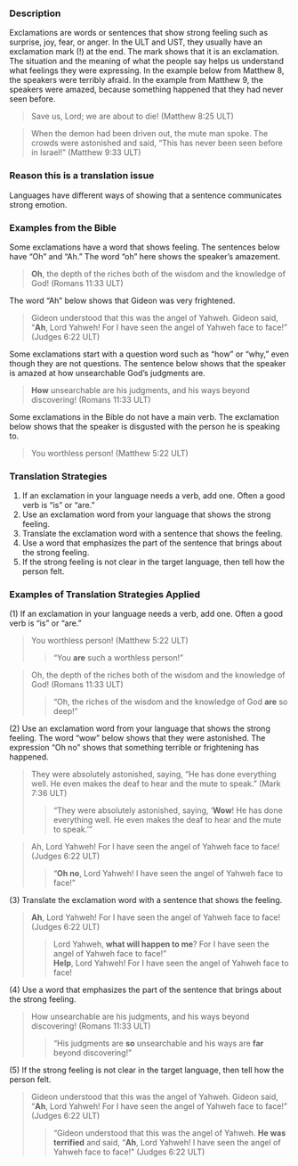 
### Description

Exclamations are words or sentences that show strong feeling such as surprise, joy, fear, or anger. In the ULT and UST, they usually have an exclamation mark (!) at the end. The mark shows that it is an exclamation. The situation and the meaning of what the people say helps us understand what feelings they were expressing. In the example below from Matthew 8, the speakers were terribly afraid. In the example from Matthew 9, the speakers were amazed, because something happened that they had never seen before.

> Save us, Lord; we are about to die! (Matthew 8:25 ULT)


> When the demon had been driven out, the mute man spoke. The crowds were astonished and said, “This has never been seen before in Israel!”  (Matthew 9:33 ULT)

### Reason this is a translation issue

Languages have different ways of showing that a sentence communicates strong emotion.

### Examples from the Bible

Some exclamations have a word that shows feeling. The sentences below have “Oh” and “Ah.” The word “oh” here shows the speaker’s amazement.

> **Oh**, the depth of the riches both of the wisdom and the knowledge of God! (Romans 11:33 ULT)

The word “Ah” below shows that Gideon was very frightened.
> Gideon understood that this was the angel of Yahweh. Gideon said, “**Ah**, Lord Yahweh! For I have seen the angel of Yahweh face to face!” (Judges 6:22 ULT)

Some exclamations start with a question word such as “how” or “why,” even though they are not questions. The sentence below shows that the speaker is amazed at how unsearchable God’s judgments are.

> **How** unsearchable are his judgments, and his ways beyond discovering! (Romans 11:33 ULT)

Some exclamations in the Bible do not have a main verb. The exclamation below shows that the speaker is disgusted with the person he is speaking to.

> You worthless person! (Matthew 5:22 ULT)

### Translation Strategies

1. If an exclamation in your language needs a verb, add one. Often a good verb is “is” or “are.”
1. Use an exclamation word from your language that shows the strong feeling.
1. Translate the exclamation word with a sentence that shows the feeling.
1. Use a word that emphasizes the part of the sentence that brings about the strong feeling.
1. If the strong feeling is not clear in the target language, then tell how the person felt.

### Examples of Translation Strategies Applied

(1) If an exclamation in your language needs a verb, add one. Often a good verb is “is” or “are.”

> You worthless person! (Matthew 5:22 ULT)  
>> “You **are** such a worthless person!”
  
> Oh, the depth of the riches both of the wisdom and the knowledge of God! (Romans 11:33 ULT)  
>> “Oh, the riches of the wisdom and the knowledge of God **are** so deep!”

(2) Use an exclamation word from your language that shows the strong feeling. The word “wow” below shows that they were astonished. The expression “Oh no” shows that something terrible or frightening has happened.

> They were absolutely astonished, saying, “He has done everything well. He even makes the deaf to hear and the mute to speak.” (Mark 7:36 ULT)  
>> “They were absolutely astonished, saying, ‘**Wow**! He has done everything well. He even makes the deaf to hear and the mute to speak.’”
  
> Ah, Lord Yahweh! For I have seen the angel of Yahweh face to face! (Judges 6:22 ULT)  
>> “**Oh no**, Lord Yahweh! I have seen the angel of Yahweh face to face!”

(3) Translate the exclamation word with a sentence that shows the feeling.

> **Ah**, Lord Yahweh! For I have seen the angel of Yahweh face to face! (Judges 6:22 ULT)  
>> Lord Yahweh, **what will happen to me**? For I have seen the angel of Yahweh face to face!”  
>> **Help**, Lord Yahweh! For I have seen the angel of Yahweh face to face!

(4) Use a word that emphasizes the part of the sentence that brings about the strong feeling.

> How unsearchable are his judgments, and his ways beyond discovering! (Romans 11:33 ULT)  
>> “His judgments are **so** unsearchable and his ways are **far** beyond discovering!”

(5) If the strong feeling is not clear in the target language, then tell how the person felt.

> Gideon understood that this was the angel of Yahweh. Gideon said, “**Ah**, Lord Yahweh! For I have seen the angel of Yahweh face to face!” (Judges 6:22 ULT)  
>> “Gideon understood that this was the angel of Yahweh. **He was terrified** and said, “**Ah**, Lord Yahweh! I have seen the angel of Yahweh face to face!” (Judges 6:22 ULT)


